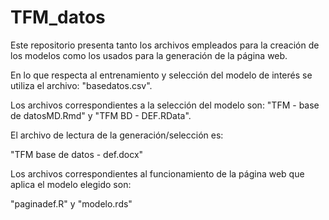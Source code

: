 # TFM_datos
Este repositorio presenta tanto los archivos empleados para la creación de los modelos como los usados para la generación de la página web.


En lo que respecta al entrenamiento y selección del modelo de interés se utiliza el archivo:
  "basedatos.csv".
  
Los archivos correspondientes a la selección del modelo son: 
  "TFM - base de datosMD.Rmd" y "TFM BD - DEF.RData".
  
El archivo de lectura de la generación/selección es:

"TFM base de datos - def.docx"

Los archivos correspondientes al funcionamiento de la página web que aplica el modelo elegido son:

"paginadef.R" y "modelo.rds"

